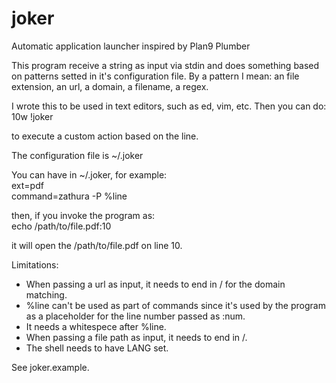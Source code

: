 # joker
Automatic application launcher inspired by Plan9 Plumber

This program receive a string as input via stdin and does something based on patterns setted in it's configuration file.
By a pattern I mean: an file extension, an url, a domain, a filename, a regex.


I wrote this to be used in text editors, such as ed, vim, etc.  Then you can do:<br />
10w !joker

to execute a custom action based on the line.


The configuration file is ~/.joker


You can have in ~/.joker, for example:<br />
ext=pdf<br />
command=zathura -P %line

then, if you invoke the program as:<br />
echo /path/to/file.pdf:10

it will open the /path/to/file.pdf on line 10.


Limitations:
* When passing a url as input, it needs to end in / for the domain matching.
* %line can't be used as part of commands since it's used by the program as a placeholder for the line number passed as :num.
* It needs a whitespece after %line.
* When passing a file path as input, it needs to end in /.
* The shell needs to have LANG set.


See joker.example.
